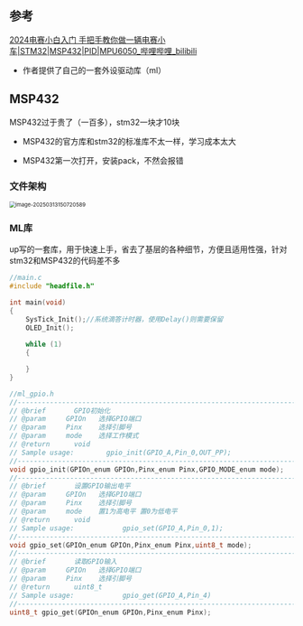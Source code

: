 ## 参考

[2024电赛小白入门 手把手教你做一辆电赛小车|STM32|MSP432|PID|MPU6050_哔哩哔哩_bilibili](https://www.bilibili.com/video/BV1A1421671G/?spm_id_from=333.1245.0.0&vd_source=f129459aae6c6657e79d179b353113ae)

- 作者提供了自己的一套外设驱动库（ml）

## MSP432

MSP432过于贵了（一百多），stm32一块才10块

- MSP432的官方库和stm32的标准库不太一样，学习成本太大

- MSP432第一次打开，安装pack，不然会报错

### 文件架构

<img src="C:\Users\Administrator\AppData\Roaming\Typora\typora-user-images\image-20250313150720589.png" alt="image-20250313150720589" style="zoom:67%;" />

### ML库

up写的一套库，用于快速上手，省去了基层的各种细节，方便且适用性强，针对stm32和MSP432的代码差不多

```c
//main.c
#include "headfile.h"

int main(void)
{
	SysTick_Init();//系统滴答计时器，使用Delay()则需要保留
	OLED_Init();
	
	while (1)
	{

	} 
}

```

```c
//ml_gpio.h
//---------------------------------------------------------------------------------------
// @brief		GPIO初始化
// @param	  GPIOn	  选择GPIO端口	
// @param	  Pinx    选择引脚号
// @param	  mode    选择工作模式
// @return		void  
// Sample usage:		gpio_init(GPIO_A,Pin_0,OUT_PP);
//---------------------------------------------------------------------------------------
void gpio_init(GPIOn_enum GPIOn,Pinx_enum Pinx,GPIO_MODE_enum mode);
//---------------------------------------------------------------------------------------
// @brief		设置GPIO输出电平
// @param	  GPIOn	  选择GPIO端口	
// @param	  Pinx    选择引脚号
// @param	  mode    置1为高电平 置0为低电平
// @return		void  
// Sample usage:			gpio_set(GPIO_A,Pin_0,1);
//---------------------------------------------------------------------------------------
void gpio_set(GPIOn_enum GPIOn,Pinx_enum Pinx,uint8_t mode);
//---------------------------------------------------------------------------------------
// @brief		读取GPIO输入
// @param	  GPIOn	  选择GPIO端口	
// @param	  Pinx    选择引脚号
// @return		uint8_t  
// Sample usage:			gpio_get(GPIO_A,Pin_4)
//---------------------------------------------------------------------------------------
uint8_t gpio_get(GPIOn_enum GPIOn,Pinx_enum Pinx);
```

